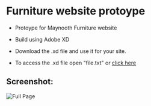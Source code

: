 # Furniture website protoype

* Protoype for Maynooth Furniture website

* Build using Adobe XD
* Download the .xd file and use it for your site.

* To access the .xd file open "file.txt" or <a href=" ">click here</a>

## Screenshot:

![Full Page](https://user-images.githubusercontent.com/74784363/122665974-4074e880-d1c8-11eb-87e6-51aaf2fd9d68.jpg)

